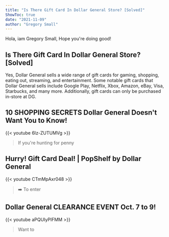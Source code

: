 ```yaml
---
title: "Is There Gift Card In Dollar General Store? [Solved]"
ShowToc: true 
date: "2021-11-09"
author: "Gregory Small" 
---
```


Hola, iam Gregory Small, Hope you're doing good!
## Is There Gift Card In Dollar General Store? [Solved]
 Yes, Dollar General sells a wide range of gift cards for gaming, shopping, eating out, streaming, and entertainment. Some notable gift cards that Dollar General sells include Google Play, Netflix, Xbox, Amazon, eBay, Visa, Starbucks, and many more. Additionally, gift cards can only be purchased in-store at DG.

## 10 SHOPPING SECRETS Dollar General Doesn't Want You to Know!
{{< youtube 6Iz-ZUTUMVg >}}
>If you're hunting for penny 

## Hurry! Gift Card Deal! | PopShelf by Dollar General
{{< youtube CTmMpAxr048 >}}
>➡️ To enter 

## Dollar General **CLEARANCE EVENT** Oct. 7 to 9!
{{< youtube aPQUIyPlFMM >}}
>Want to 

